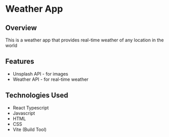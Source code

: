 # Weather App

## Overview
This is a weather app that provides real-time weather of any location in the world

## Features
* Unsplash API - for images
* Weather API - for real-time weather

## Technologies Used
* React Typescript
* Javascript
* HTML
* CSS
* Vite (Build Tool)

